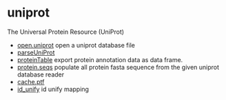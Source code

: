 # uniprot

The Universal Protein Resource (UniProt)

+ [open.uniprot](uniprot/open.uniprot.1) open a uniprot database file
+ [parseUniProt](uniprot/parseUniProt.1) 
+ [proteinTable](uniprot/proteinTable.1) export protein annotation data as data frame.
+ [protein.seqs](uniprot/protein.seqs.1) populate all protein fasta sequence from the given uniprot database reader
+ [cache.ptf](uniprot/cache.ptf.1) 
+ [id_unify](uniprot/id_unify.1) id unify mapping
